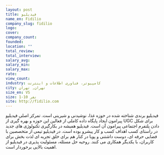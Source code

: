 ```yaml
---
layout: post
title: فیدیلیو
name_en: Fidilio
company_slug: fidilio
logo: 
cover: 
company_count:
founded:
location: ""
total_review: 
total_interview: 
salary_avg: 
salary_min: 
salary_max: 
rate: 
view_count: 
industry: کامپیوتر، فناوری اطلاعات و اینترنت
city: تهران, تهران
size_en: VS
size: 1-10 نفر
site: http://fidilio.com
---
```


فیدیلیو برندی شناخته شده در حوزه غذا، نوشیدنی و شیرینی است. تمرکز اصلی فیدیلیو پیرامون ایجاد پایگاه داده کاملی از فعالین این حوزه و بهره گیری از UGC برای شکل دادن پلتفرم اجتماعی پیرامون آن است. فیدیلیو همیشه در بکارگیری تکنولوژی های جدید در راستای کسب اهداف کسب و کار پیشرو بوده است. در فیدیلیو تیمی از متخصصین با فضایی حرفه ای، دوست داشتنی و پویا در کنار هم برای خلق تجربه ای لذت بخش برای کاربران، با یکدیگر همکاری می کنند. روحیه حل مسئله، مسئولیت پذیری در فیدیلیو از اهمیت بالایی برخوردار است.
